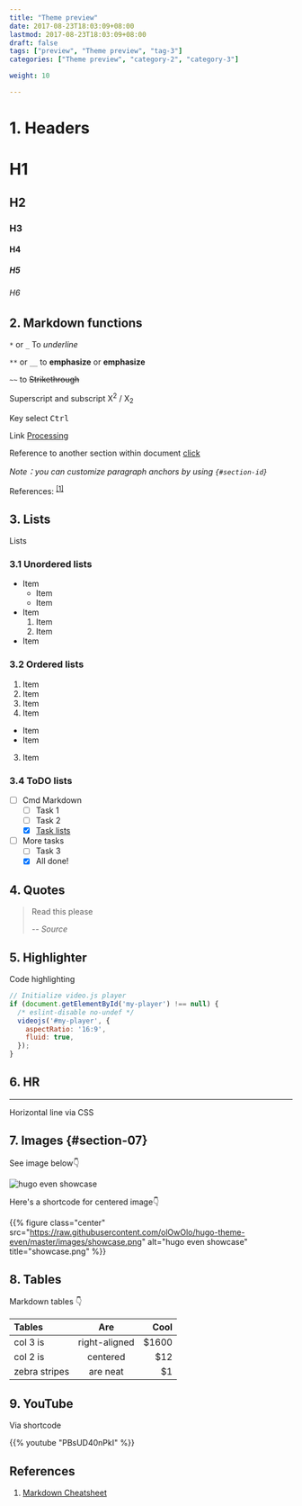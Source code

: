 ```yaml
---
title: "Theme preview"
date: 2017-08-23T18:03:09+08:00
lastmod: 2017-08-23T18:03:09+08:00
draft: false
tags: ["preview", "Theme preview", "tag-3"]
categories: ["Theme preview", "category-2", "category-3"]

weight: 10

---
```


# 1. Headers

# H1
## H2
### H3
#### H4
##### H5
###### H6

## 2. Markdown functions

 `*` or `_` To _underline_

 `**` or `__` to **emphasize** or __emphasize__

 `~~` to ~~Strikethrough~~

Superscript and subscript X<sup>2</sup> / X<sub>2</sub>

Key select <kbd>Ctrl</kbd>

Link [Processing](https://Processing.org)

Reference to another section within document [click](#section-07)

*Note：you can customize paragraph anchors by using `{#section-id}`*

References: <sup>[[1]](#ref01)</sup>

## 3. Lists

Lists

### 3.1 Unordered lists

* Item
  - Item
  - Item
* Item
  1. Item
  2. Item
* Item

### 3.2 Ordered lists

1. Item
  1. Item
  2. Item
2. Item
  - Item
  - Item
3. Item

### 3.4 ToDO lists

- [ ] Cmd Markdown
  - [ ] Task 1
  - [ ] Task 2
  - [x]  [Task lists](https://github.com/blog/1375-task-lists-in-gfm-issues-pulls-comments)
- [ ] More tasks
  - [ ] Task 3
  - [x] All done!

## 4. Quotes

> Read this please
>
> <cite>-- Source </cite>

## 5. Highlighter

Code highlighting

```javascript
// Initialize video.js player
if (document.getElementById('my-player') !== null) {
  /* eslint-disable no-undef */
  videojs('#my-player', {
    aspectRatio: '16:9',
    fluid: true,
  });
}
```

## 6. HR

---

Horizontal line via CSS

## 7. Images {#section-07}

See image below👇

![hugo even showcase](https://raw.githubusercontent.com/olOwOlo/hugo-theme-even/master/images/showcase.png "showcase.png")

Here's a shortcode for centered image👇

{{% figure class="center" src="https://raw.githubusercontent.com/olOwOlo/hugo-theme-even/master/images/showcase.png" alt="hugo even showcase" title="showcase.png" %}}

## 8. Tables

Markdown tables 👇

| Tables        | Are           | Cool  |
| :------------ |:-------------:| -----:|
| col 3 is      | right-aligned | $1600 |
| col 2 is      | centered      |   $12 |
| zebra stripes | are neat      |    $1 |

## 9. YouTube

Via shortcode

{{% youtube "PBsUD40nPkI" %}}

## References

1. <a id="ref01">[Markdown Cheatsheet](https://github.com/adam-p/markdown-here/wiki/Markdown-Cheatsheet)</a>
